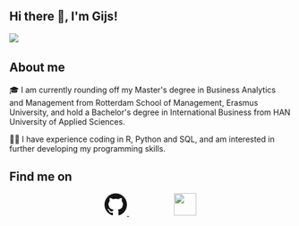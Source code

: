 ## Hi there 👋, I'm Gijs!

<a href="https://visitorbadge.io/status?path=https%3A%2F%2Fgithub.com%2FGijsWerkman"><img src="https://api.visitorbadge.io/api/visitors?path=https%3A%2F%2Fgithub.com%2FGijsWerkman&label=Visitors&countColor=%23d9e3f0&style=flat-square" /></a>

## About me
🎓 I am currently rounding off my Master's degree in Business Analytics and Management from Rotterdam School of Management, Erasmus University, and hold a Bachelor's degree in International Business from HAN University of Applied Sciences.

👨‍💻 I have experience coding in R, Python and SQL, and am interested in further developing my programming skills.

## Find me on
<p align="center">
    <a href="https://github.com/GijsWerkman/" style="margin-right: 40px;"> 
    <img src="https://raw.githubusercontent.com/github/explore/78df643247d429f6cc873026c0622819ad797942/topics/github/github.png" width="40" height="40"/>
    </a>
    <a href="https://www.linkedin.com/in/gijs-werkman/" style="margin-left: 40px;"> 
    <img src="https://content.linkedin.com/content/dam/me/business/en-us/amp/brand-site/v2/bg/LI-Bug.svg.original.svg" width="40" height="40"/>
    </a>
</p>


<!--
**GijsWerkman/GijsWerkman** is a ✨ _special_ ✨ repository because its `README.md` (this file) appears on your GitHub profile.

Here are some ideas to get you started:

- 🔭 I’m currently working on ...
- 🌱 I’m currently learning ...
- 👯 I’m looking to collaborate on ...
- 🤔 I’m looking for help with ...
- 💬 Ask me about ...
- 📫 How to reach me: ...
- 😄 Pronouns: ...
- ⚡ Fun fact: ...
-->
